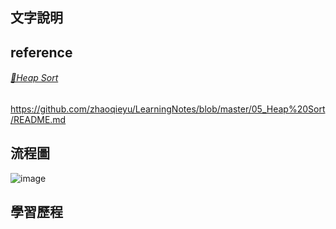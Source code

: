 ## 文字說明
## reference
###### [🔗Heap Sort](https://nbviewer.jupyter.org/github/zhaoqieyu/LearningNotes/blob/master/HW1/HW1_QuickSort.ipynb)
https://github.com/zhaoqieyu/LearningNotes/blob/master/05_Heap%20Sort/README.md
## 流程圖
![image](https://github.com/zhaoqieyu/LearningNotes/blob/master/pictures/%E6%B5%81%E7%A8%8B%E5%9C%96_Heap%20Sort.jpg)

## 學習歷程
